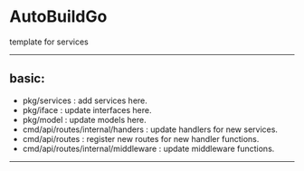 # AutoBuildGo
template for services


<hr>

## basic:

* pkg/services : add services here.
* pkg/iface : update interfaces here.
* pkg/model : update models here.
* cmd/api/routes/internal/handers : update handlers for new services.
* cmd/api/routes : register new routes for new handler functions.
* cmd/api/routes/internal/middleware : update middleware functions.

<hr>